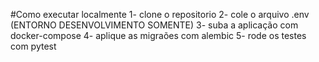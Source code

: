 #Como executar localmente
1- clone o repositorio
2- cole o arquivo .env (ENTORNO DESENVOLVIMENTO SOMENTE) 
3- suba a aplicação com docker-compose
4- aplique as migraões com alembic
5- rode os testes com pytest
